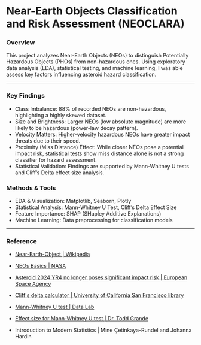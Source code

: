 # Near-Earth Objects Classification and Risk Assessment (NEOCLARA)

### Overview

This project analyzes Near-Earth Objects (NEOs) to distinguish Potentially Hazardous Objects (PHOs) from non-hazardous ones. Using exploratory data analysis (EDA), statistical testing, and machine learning, I was able assess key factors influencing asteroid hazard classification.

---
### Key Findings
* Class Imbalance: 88% of recorded NEOs are non-hazardous, highlighting a highly skewed dataset.
* Size and Brightness: Larger NEOs (low absolute magnitude) are more likely to be hazardous (power-law decay pattern).
* Velocity Matters: Higher-velocity hazardous NEOs have greater impact threats due to their speed.
* Proximity (Miss Distance) Effect: While closer NEOs pose a potential impact risk, statistical tests show miss distance alone is not a strong classifier for hazard assessment.
* Statistical Validation: Findings are supported by Mann-Whitney U tests and Cliff’s Delta effect size analysis.

### Methods & Tools
  - EDA & Visualization: Matplotlib, Seaborn, Plotly
  - Statistical Analysis: Mann-Whitney U Test, Cliff’s Delta Effect Size
  - Feature Importance: SHAP (SHapley Additive Explanations)
  - Machine Learning: Data preprocessing for classification models 

    
---
### Reference

  - [Near-Earth-Object | Wikipedia ](https://en.wikipedia.org/wiki/Near-Earth_object)

  - [NEOs Basics | NASA ](https://cneos.jpl.nasa.gov/about/neo_groups.html)

  - [Asteroid 2024 YR4 no longer poses significant impact risk | European Space Agency ](https://www.esa.int/Space_Safety/Planetary_Defence/Asteroid_2024_YR4_no_longer_poses_significant_impact_risk)

  - [ Cliff's delta calculator | University of California San Francisco library](  https://search.library.ucsf.edu/discovery/fulldisplay?docid=cdi_scielo_journals_S1657_92672011000200018&context=PC&vid=01UCS_SAF:UCSF&lang=en&search_scope=DN_and_CI&adaptor=Primo%20Central&query=null,,1,AND&facet=citing,exact,cdi_FETCH-LOGICAL-c446t-50082f28956bdaaf4a39983b6260dc118caa28f2cb93d6e6be5b64416d46a5003&offset=20)

 - [Mann-Whitney U test | Data Lab](https://datatab.net/tutorial/mann-whitney-u-test)

  - [ Effect size for Mann-Whitney U test | Dr. Todd Grande](https://www.youtube.com/watch?v=ILD5Jvmokig)


  - Introduction to Modern Statistics | Mine Çetinkaya-Rundel and Johanna Hardin

